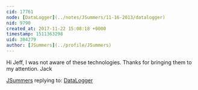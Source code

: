 ```yaml
---
cid: 17761
node: [DataLogger](../notes/JSummers/11-16-2013/datalogger)
nid: 9790
created_at: 2017-11-22 15:08:18 +0000
timestamp: 1511363298
uid: 304279
author: [JSummers](../profile/JSummers)
---
```


Hi Jeff,  I was not aware of these technologies.  Thanks for bringing them to my attention.
Jack

[JSummers](../profile/JSummers) replying to: [DataLogger](../notes/JSummers/11-16-2013/datalogger)

